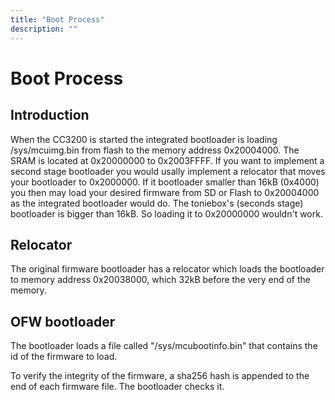 ```yaml
---
title: "Boot Process"
description: ""
---
```

# Boot Process

## Introduction
When the CC3200 is started the integrated bootloader is loading /sys/mcuimg.bin from flash to the memory address 0x20004000. The SRAM is located at 0x20000000 to 0x2003FFFF. If you want to implement a second stage bootloader you would usally implement a relocator that moves your bootloader to 0x2000000. If it bootloader smaller than 16kB (0x4000) you then may load your desired firmware from SD or Flash to 0x20004000 as the integrated bootloader would do. The toniebox's (seconds stage) bootloader is bigger than 16kB. So loading it to 0x20000000 wouldn't work.

## Relocator
The original firmware bootloader has a relocator which loads the bootloader to memory address 0x20038000, which 32kB before the very end of the memory. 

## OFW bootloader
The bootloader loads a file called "/sys/mcubootinfo.bin" that contains the id of the firmware to load.

To verify the integrity of the firmware, a sha256 hash is appended to the end of each firmware file. The bootloader checks it.